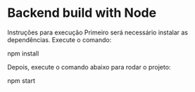 # Backend build with Node

Instruções para execução
Primeiro será necessário instalar as dependências. Execute o comando:

npm install

Depois, execute o comando abaixo para rodar o projeto:

npm start
